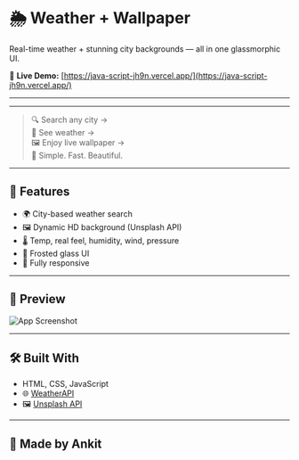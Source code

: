 # 🌦️ Weather + Wallpaper

Real-time weather + stunning city backgrounds — all in one glassmorphic UI.

🔗 **Live Demo:** [https://java-script-jh9n.vercel.app/](https://java-script-jh9n.vercel.app/)

---

---
> 🔍 Search any city →  
> 📍 See weather →  
> 🖼️ Enjoy live wallpaper →  
> 🎯 Simple. Fast. Beautiful.

---

## 🚀 Features

- 🌍 City-based weather search
- 🖼️ Dynamic HD background (Unsplash API)
- 🌡️ Temp, real feel, humidity, wind, pressure
- 🧊 Frosted glass UI
- 📱 Fully responsive

---

## 📸 Preview

![App Screenshot](./Screenshot%202025-07-04%20at%2011.59.51 AM.png)

---



## 🛠️ Built With

- HTML, CSS, JavaScript
- 🌐 [WeatherAPI](https://www.weatherapi.com)  
- 🖼️ [Unsplash API](https://unsplash.com/developers)  

---

## 🙌 Made by Ankit
